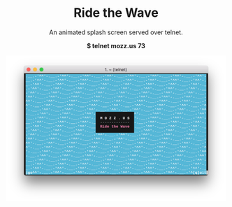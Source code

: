 <h1 align="center">Ride the Wave</h1>

<p align="center">An animated splash screen served over telnet.</p>
<p align="center"><strong>$ telnet mozz.us 73</strong></p>

<p align="center">
<img alt="demo" src="demo.png"/>
</p>
